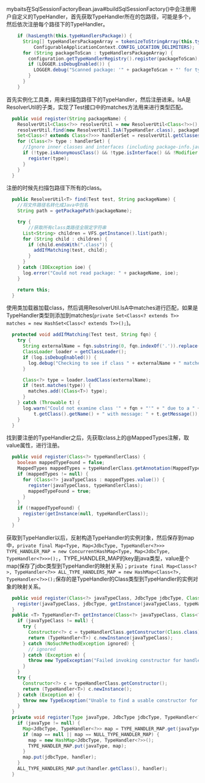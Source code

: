 mybaits在SqlSessionFactoryBean.java#buildSqlSessionFactory()中会注册用户自定义的TypeHandler，首先获取TypeHandler所在的包路径，可能是多个，然后依次注册每个路径下的TypeHandler。
```java
    if (hasLength(this.typeHandlersPackage)) {
      String[] typeHandlersPackageArray = tokenizeToStringArray(this.typeHandlersPackage,
          ConfigurableApplicationContext.CONFIG_LOCATION_DELIMITERS);
      for (String packageToScan : typeHandlersPackageArray) {
        configuration.getTypeHandlerRegistry().register(packageToScan);
        if (LOGGER.isDebugEnabled()) {
          LOGGER.debug("Scanned package: '" + packageToScan + "' for type handlers");
        }
      }
    }
```
首先实例化工具类，用来扫描包路径下的TypeHandler，然后注册进来。IsA是ResolverUtil的子类，实现了Test接口中的matches方法用来进行类型匹配。
```java
  public void register(String packageName) {
    ResolverUtil<Class<?>> resolverUtil = new ResolverUtil<Class<?>>();
    resolverUtil.find(new ResolverUtil.IsA(TypeHandler.class), packageName);
    Set<Class<? extends Class<?>>> handlerSet = resolverUtil.getClasses();
    for (Class<?> type : handlerSet) {
      //Ignore inner classes and interfaces (including package-info.java) and abstract classes
      if (!type.isAnonymousClass() && !type.isInterface() && !Modifier.isAbstract(type.getModifiers())) {
        register(type);
      }
    }
  }
```
注册的时候先扫描包路径下所有的class。
```java
  public ResolverUtil<T> find(Test test, String packageName) {
    //将文件路径名转化成Java中包名
    String path = getPackagePath(packageName);

    try {
        //获取所有class类路径全限定字符串
      List<String> children = VFS.getInstance().list(path);
      for (String child : children) {
        if (child.endsWith(".class")) {
          addIfMatching(test, child);
        }
      }
    } catch (IOException ioe) {
      log.error("Could not read package: " + packageName, ioe);
    }

    return this;
  }
```
使用类加载器加载class，然后调用ResolverUtil.IsA中matches进行匹配，如果是TypeHandler类型则添加到matches(`private Set<Class<? extends T>> matches = new HashSet<Class<? extends T>>();`)。
```java
  protected void addIfMatching(Test test, String fqn) {
    try {
      String externalName = fqn.substring(0, fqn.indexOf('.')).replace('/', '.');
      ClassLoader loader = getClassLoader();
      if (log.isDebugEnabled()) {
        log.debug("Checking to see if class " + externalName + " matches criteria [" + test + "]");
      }

      Class<?> type = loader.loadClass(externalName);
      if (test.matches(type)) {
        matches.add((Class<T>) type);
      }
    } catch (Throwable t) {
      log.warn("Could not examine class '" + fqn + "'" + " due to a " +
          t.getClass().getName() + " with message: " + t.getMessage());
    }
  }
```
找到要注册的TypeHandler之后，先获取class上的@MappedTypes注解，取value属性，进行注册。
```java
  public void register(Class<?> typeHandlerClass) {
    boolean mappedTypeFound = false;
    MappedTypes mappedTypes = typeHandlerClass.getAnnotation(MappedTypes.class);
    if (mappedTypes != null) {
      for (Class<?> javaTypeClass : mappedTypes.value()) {
        register(javaTypeClass, typeHandlerClass);
        mappedTypeFound = true;
      }
    }
    if (!mappedTypeFound) {
      register(getInstance(null, typeHandlerClass));
    }
  }
```
获取到TypeHandler以后，反射构造TypeHandler的实例对象，然后保存到map中，`private final Map<Type, Map<JdbcType, TypeHandler<?>>> TYPE_HANDLER_MAP = new ConcurrentHashMap<Type, Map<JdbcType, TypeHandler<?>>>();`，TYPE_HANDLER_MAP的key是java类型，value是个map(保存了jdbc类型到TypeHandler的映射关系)；`private final Map<Class<?>, TypeHandler<?>> ALL_TYPE_HANDLERS_MAP = new HashMap<Class<?>, TypeHandler<?>>();`保存的是TypeHandler的Class类型到TypeHandler的实例对象的映射关系。
```java
  public void register(Class<?> javaTypeClass, JdbcType jdbcType, Class<?> typeHandlerClass) {
    register(javaTypeClass, jdbcType, getInstance(javaTypeClass, typeHandlerClass));
  }
  public <T> TypeHandler<T> getInstance(Class<?> javaTypeClass, Class<?> typeHandlerClass) {
    if (javaTypeClass != null) {
      try {
        Constructor<?> c = typeHandlerClass.getConstructor(Class.class);
        return (TypeHandler<T>) c.newInstance(javaTypeClass);
      } catch (NoSuchMethodException ignored) {
        // ignored
      } catch (Exception e) {
        throw new TypeException("Failed invoking constructor for handler " + typeHandlerClass, e);
      }
    }
    try {
      Constructor<?> c = typeHandlerClass.getConstructor();
      return (TypeHandler<T>) c.newInstance();
    } catch (Exception e) {
      throw new TypeException("Unable to find a usable constructor for " + typeHandlerClass, e);
    }
  }
  private void register(Type javaType, JdbcType jdbcType, TypeHandler<?> handler) {
    if (javaType != null) {
      Map<JdbcType, TypeHandler<?>> map = TYPE_HANDLER_MAP.get(javaType);
      if (map == null || map == NULL_TYPE_HANDLER_MAP) {
        map = new HashMap<JdbcType, TypeHandler<?>>();
        TYPE_HANDLER_MAP.put(javaType, map);
      }
      map.put(jdbcType, handler);
    }
    ALL_TYPE_HANDLERS_MAP.put(handler.getClass(), handler);
  }
```
